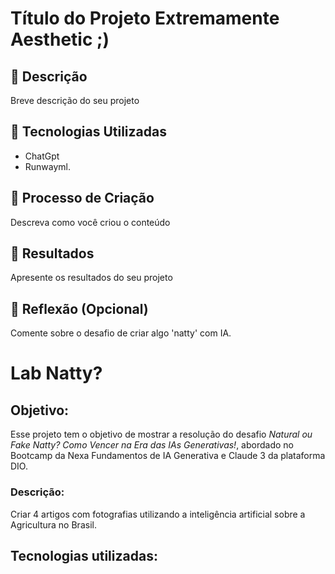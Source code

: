 # Título do Projeto Extremamente Aesthetic ;)

## 📒 Descrição
Breve descrição do seu projeto

## 🤖 Tecnologias Utilizadas
* ChatGpt
* Runwayml.


## 🧐 Processo de Criação
Descreva como você criou o conteúdo

## 🚀 Resultados
Apresente os resultados do seu projeto

## 💭 Reflexão (Opcional)
Comente sobre o desafio de criar algo 'natty' com IA.
#  Lab Natty? 

## Objetivo:  
Esse projeto tem o objetivo de mostrar a resolução do desafio *Natural ou Fake Natty? Como Vencer na Era das IAs Generativas!*, abordado no Bootcamp da Nexa Fundamentos de IA Generativa e Claude 3 da plataforma DIO. 

### Descrição: 
Criar 4 artigos com fotografias utilizando a inteligência artificial sobre a Agricultura no Brasil.

## Tecnologias utilizadas:


##
